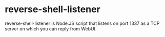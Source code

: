 # reverse-shell-listener

reverse-shell-listener is Node.JS script that listens on port 1337 as a TCP server on which you can reply from WebUI. 


